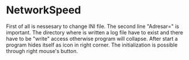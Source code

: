 # NetworkSpeed
First of all is nessesary to change INI file.
The second line "Adresar=" is important. The directory where is written a log file have to exist and there have to be "write" access otherwise program will collapse. 
After start a program hides itself as icon in right corner. The initialization is possible through right mouse's button. 

